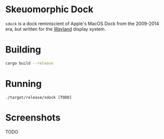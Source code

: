 
# Skeuomorphic Dock

`sdock` is a dock reminiscient of Apple's MacOS Dock from the 2009-2014 era, but
written for the [Wayland](https://wayland.freedesktop.org/) display system.


# Building

```bash
cargo build --release
```

# Running

```
./target/release/sdock [TODO]
```


# Screenshots

TODO


